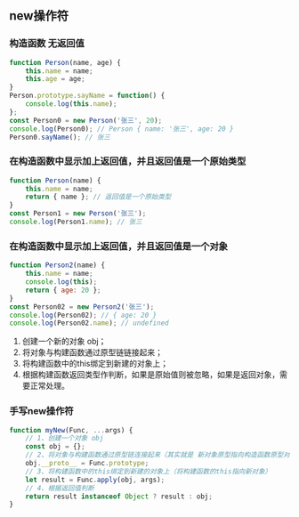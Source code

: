 ## new操作符

### 构造函数 无返回值
```js
function Person(name, age) {
    this.name = name;
    this.age = age;
}
Person.prototype.sayName = function() {
    console.log(this.name);
};
const Person0 = new Person('张三', 20);
console.log(Person0); // Person { name: '张三', age: 20 }
Person0.sayName(); // 张三
```
### 在构造函数中显示加上返回值，并且返回值是一个原始类型

```js
function Person(name) {
    this.name = name;
    return { name }; // 返回值是一个原始类型
}
const Person1 = new Person('张三');
console.log(Person1.name); // 张三
```

### 在构造函数中显示加上返回值，并且返回值是一个对象

```js
function Person2(name) {
    this.name = name;
    console.log(this);
    return { age: 20 };
}
const Person02 = new Person2('张三');
console.log(Person02); // { age: 20 }
console.log(Person02.name); // undefined
```

1. 创建一个新的对象 obj；
2. 将对象与构建函数通过原型链链接起来；
3. 将构建函数中的this绑定到新建的对象上；
4. 根据构建函数返回类型作判断，如果是原始值则被忽略，如果是返回对象，需要正常处理。

### 手写new操作符

```js
function myNew(Func, ...args) {
    // 1、创建一个对象 obj
    const obj = {};
    // 2、将对象与构建函数通过原型链连接起来（其实就是 新对象原型指向构造函数原型对象）
    obj.__proto__ = Func.prototype;
    // 3、将构建函数中的this绑定到新建的对象上（将构建函数的this指向新对象）
    let result = Func.apply(obj, args);
    // 4、根据返回值判断
    return result instanceof Object ? result : obj;
}
```

